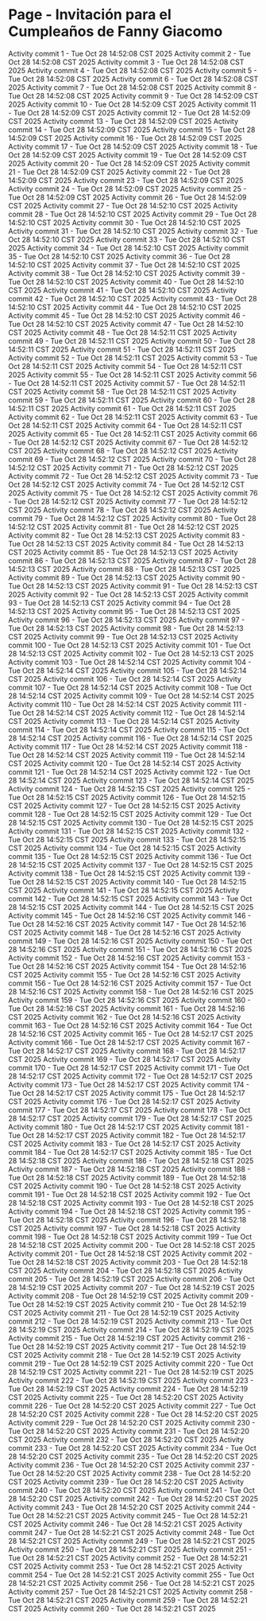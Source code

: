 # Page - Invitación para el Cumpleaños de Fanny Giacomo

Activity commit 1 - Tue Oct 28 14:52:08 CST 2025
Activity commit 2 - Tue Oct 28 14:52:08 CST 2025
Activity commit 3 - Tue Oct 28 14:52:08 CST 2025
Activity commit 4 - Tue Oct 28 14:52:08 CST 2025
Activity commit 5 - Tue Oct 28 14:52:08 CST 2025
Activity commit 6 - Tue Oct 28 14:52:08 CST 2025
Activity commit 7 - Tue Oct 28 14:52:08 CST 2025
Activity commit 8 - Tue Oct 28 14:52:08 CST 2025
Activity commit 9 - Tue Oct 28 14:52:09 CST 2025
Activity commit 10 - Tue Oct 28 14:52:09 CST 2025
Activity commit 11 - Tue Oct 28 14:52:09 CST 2025
Activity commit 12 - Tue Oct 28 14:52:09 CST 2025
Activity commit 13 - Tue Oct 28 14:52:09 CST 2025
Activity commit 14 - Tue Oct 28 14:52:09 CST 2025
Activity commit 15 - Tue Oct 28 14:52:09 CST 2025
Activity commit 16 - Tue Oct 28 14:52:09 CST 2025
Activity commit 17 - Tue Oct 28 14:52:09 CST 2025
Activity commit 18 - Tue Oct 28 14:52:09 CST 2025
Activity commit 19 - Tue Oct 28 14:52:09 CST 2025
Activity commit 20 - Tue Oct 28 14:52:09 CST 2025
Activity commit 21 - Tue Oct 28 14:52:09 CST 2025
Activity commit 22 - Tue Oct 28 14:52:09 CST 2025
Activity commit 23 - Tue Oct 28 14:52:09 CST 2025
Activity commit 24 - Tue Oct 28 14:52:09 CST 2025
Activity commit 25 - Tue Oct 28 14:52:09 CST 2025
Activity commit 26 - Tue Oct 28 14:52:09 CST 2025
Activity commit 27 - Tue Oct 28 14:52:10 CST 2025
Activity commit 28 - Tue Oct 28 14:52:10 CST 2025
Activity commit 29 - Tue Oct 28 14:52:10 CST 2025
Activity commit 30 - Tue Oct 28 14:52:10 CST 2025
Activity commit 31 - Tue Oct 28 14:52:10 CST 2025
Activity commit 32 - Tue Oct 28 14:52:10 CST 2025
Activity commit 33 - Tue Oct 28 14:52:10 CST 2025
Activity commit 34 - Tue Oct 28 14:52:10 CST 2025
Activity commit 35 - Tue Oct 28 14:52:10 CST 2025
Activity commit 36 - Tue Oct 28 14:52:10 CST 2025
Activity commit 37 - Tue Oct 28 14:52:10 CST 2025
Activity commit 38 - Tue Oct 28 14:52:10 CST 2025
Activity commit 39 - Tue Oct 28 14:52:10 CST 2025
Activity commit 40 - Tue Oct 28 14:52:10 CST 2025
Activity commit 41 - Tue Oct 28 14:52:10 CST 2025
Activity commit 42 - Tue Oct 28 14:52:10 CST 2025
Activity commit 43 - Tue Oct 28 14:52:10 CST 2025
Activity commit 44 - Tue Oct 28 14:52:10 CST 2025
Activity commit 45 - Tue Oct 28 14:52:10 CST 2025
Activity commit 46 - Tue Oct 28 14:52:10 CST 2025
Activity commit 47 - Tue Oct 28 14:52:10 CST 2025
Activity commit 48 - Tue Oct 28 14:52:11 CST 2025
Activity commit 49 - Tue Oct 28 14:52:11 CST 2025
Activity commit 50 - Tue Oct 28 14:52:11 CST 2025
Activity commit 51 - Tue Oct 28 14:52:11 CST 2025
Activity commit 52 - Tue Oct 28 14:52:11 CST 2025
Activity commit 53 - Tue Oct 28 14:52:11 CST 2025
Activity commit 54 - Tue Oct 28 14:52:11 CST 2025
Activity commit 55 - Tue Oct 28 14:52:11 CST 2025
Activity commit 56 - Tue Oct 28 14:52:11 CST 2025
Activity commit 57 - Tue Oct 28 14:52:11 CST 2025
Activity commit 58 - Tue Oct 28 14:52:11 CST 2025
Activity commit 59 - Tue Oct 28 14:52:11 CST 2025
Activity commit 60 - Tue Oct 28 14:52:11 CST 2025
Activity commit 61 - Tue Oct 28 14:52:11 CST 2025
Activity commit 62 - Tue Oct 28 14:52:11 CST 2025
Activity commit 63 - Tue Oct 28 14:52:11 CST 2025
Activity commit 64 - Tue Oct 28 14:52:11 CST 2025
Activity commit 65 - Tue Oct 28 14:52:11 CST 2025
Activity commit 66 - Tue Oct 28 14:52:12 CST 2025
Activity commit 67 - Tue Oct 28 14:52:12 CST 2025
Activity commit 68 - Tue Oct 28 14:52:12 CST 2025
Activity commit 69 - Tue Oct 28 14:52:12 CST 2025
Activity commit 70 - Tue Oct 28 14:52:12 CST 2025
Activity commit 71 - Tue Oct 28 14:52:12 CST 2025
Activity commit 72 - Tue Oct 28 14:52:12 CST 2025
Activity commit 73 - Tue Oct 28 14:52:12 CST 2025
Activity commit 74 - Tue Oct 28 14:52:12 CST 2025
Activity commit 75 - Tue Oct 28 14:52:12 CST 2025
Activity commit 76 - Tue Oct 28 14:52:12 CST 2025
Activity commit 77 - Tue Oct 28 14:52:12 CST 2025
Activity commit 78 - Tue Oct 28 14:52:12 CST 2025
Activity commit 79 - Tue Oct 28 14:52:12 CST 2025
Activity commit 80 - Tue Oct 28 14:52:12 CST 2025
Activity commit 81 - Tue Oct 28 14:52:12 CST 2025
Activity commit 82 - Tue Oct 28 14:52:13 CST 2025
Activity commit 83 - Tue Oct 28 14:52:13 CST 2025
Activity commit 84 - Tue Oct 28 14:52:13 CST 2025
Activity commit 85 - Tue Oct 28 14:52:13 CST 2025
Activity commit 86 - Tue Oct 28 14:52:13 CST 2025
Activity commit 87 - Tue Oct 28 14:52:13 CST 2025
Activity commit 88 - Tue Oct 28 14:52:13 CST 2025
Activity commit 89 - Tue Oct 28 14:52:13 CST 2025
Activity commit 90 - Tue Oct 28 14:52:13 CST 2025
Activity commit 91 - Tue Oct 28 14:52:13 CST 2025
Activity commit 92 - Tue Oct 28 14:52:13 CST 2025
Activity commit 93 - Tue Oct 28 14:52:13 CST 2025
Activity commit 94 - Tue Oct 28 14:52:13 CST 2025
Activity commit 95 - Tue Oct 28 14:52:13 CST 2025
Activity commit 96 - Tue Oct 28 14:52:13 CST 2025
Activity commit 97 - Tue Oct 28 14:52:13 CST 2025
Activity commit 98 - Tue Oct 28 14:52:13 CST 2025
Activity commit 99 - Tue Oct 28 14:52:13 CST 2025
Activity commit 100 - Tue Oct 28 14:52:13 CST 2025
Activity commit 101 - Tue Oct 28 14:52:13 CST 2025
Activity commit 102 - Tue Oct 28 14:52:13 CST 2025
Activity commit 103 - Tue Oct 28 14:52:14 CST 2025
Activity commit 104 - Tue Oct 28 14:52:14 CST 2025
Activity commit 105 - Tue Oct 28 14:52:14 CST 2025
Activity commit 106 - Tue Oct 28 14:52:14 CST 2025
Activity commit 107 - Tue Oct 28 14:52:14 CST 2025
Activity commit 108 - Tue Oct 28 14:52:14 CST 2025
Activity commit 109 - Tue Oct 28 14:52:14 CST 2025
Activity commit 110 - Tue Oct 28 14:52:14 CST 2025
Activity commit 111 - Tue Oct 28 14:52:14 CST 2025
Activity commit 112 - Tue Oct 28 14:52:14 CST 2025
Activity commit 113 - Tue Oct 28 14:52:14 CST 2025
Activity commit 114 - Tue Oct 28 14:52:14 CST 2025
Activity commit 115 - Tue Oct 28 14:52:14 CST 2025
Activity commit 116 - Tue Oct 28 14:52:14 CST 2025
Activity commit 117 - Tue Oct 28 14:52:14 CST 2025
Activity commit 118 - Tue Oct 28 14:52:14 CST 2025
Activity commit 119 - Tue Oct 28 14:52:14 CST 2025
Activity commit 120 - Tue Oct 28 14:52:14 CST 2025
Activity commit 121 - Tue Oct 28 14:52:14 CST 2025
Activity commit 122 - Tue Oct 28 14:52:14 CST 2025
Activity commit 123 - Tue Oct 28 14:52:14 CST 2025
Activity commit 124 - Tue Oct 28 14:52:15 CST 2025
Activity commit 125 - Tue Oct 28 14:52:15 CST 2025
Activity commit 126 - Tue Oct 28 14:52:15 CST 2025
Activity commit 127 - Tue Oct 28 14:52:15 CST 2025
Activity commit 128 - Tue Oct 28 14:52:15 CST 2025
Activity commit 129 - Tue Oct 28 14:52:15 CST 2025
Activity commit 130 - Tue Oct 28 14:52:15 CST 2025
Activity commit 131 - Tue Oct 28 14:52:15 CST 2025
Activity commit 132 - Tue Oct 28 14:52:15 CST 2025
Activity commit 133 - Tue Oct 28 14:52:15 CST 2025
Activity commit 134 - Tue Oct 28 14:52:15 CST 2025
Activity commit 135 - Tue Oct 28 14:52:15 CST 2025
Activity commit 136 - Tue Oct 28 14:52:15 CST 2025
Activity commit 137 - Tue Oct 28 14:52:15 CST 2025
Activity commit 138 - Tue Oct 28 14:52:15 CST 2025
Activity commit 139 - Tue Oct 28 14:52:15 CST 2025
Activity commit 140 - Tue Oct 28 14:52:15 CST 2025
Activity commit 141 - Tue Oct 28 14:52:15 CST 2025
Activity commit 142 - Tue Oct 28 14:52:15 CST 2025
Activity commit 143 - Tue Oct 28 14:52:15 CST 2025
Activity commit 144 - Tue Oct 28 14:52:15 CST 2025
Activity commit 145 - Tue Oct 28 14:52:16 CST 2025
Activity commit 146 - Tue Oct 28 14:52:16 CST 2025
Activity commit 147 - Tue Oct 28 14:52:16 CST 2025
Activity commit 148 - Tue Oct 28 14:52:16 CST 2025
Activity commit 149 - Tue Oct 28 14:52:16 CST 2025
Activity commit 150 - Tue Oct 28 14:52:16 CST 2025
Activity commit 151 - Tue Oct 28 14:52:16 CST 2025
Activity commit 152 - Tue Oct 28 14:52:16 CST 2025
Activity commit 153 - Tue Oct 28 14:52:16 CST 2025
Activity commit 154 - Tue Oct 28 14:52:16 CST 2025
Activity commit 155 - Tue Oct 28 14:52:16 CST 2025
Activity commit 156 - Tue Oct 28 14:52:16 CST 2025
Activity commit 157 - Tue Oct 28 14:52:16 CST 2025
Activity commit 158 - Tue Oct 28 14:52:16 CST 2025
Activity commit 159 - Tue Oct 28 14:52:16 CST 2025
Activity commit 160 - Tue Oct 28 14:52:16 CST 2025
Activity commit 161 - Tue Oct 28 14:52:16 CST 2025
Activity commit 162 - Tue Oct 28 14:52:16 CST 2025
Activity commit 163 - Tue Oct 28 14:52:16 CST 2025
Activity commit 164 - Tue Oct 28 14:52:16 CST 2025
Activity commit 165 - Tue Oct 28 14:52:17 CST 2025
Activity commit 166 - Tue Oct 28 14:52:17 CST 2025
Activity commit 167 - Tue Oct 28 14:52:17 CST 2025
Activity commit 168 - Tue Oct 28 14:52:17 CST 2025
Activity commit 169 - Tue Oct 28 14:52:17 CST 2025
Activity commit 170 - Tue Oct 28 14:52:17 CST 2025
Activity commit 171 - Tue Oct 28 14:52:17 CST 2025
Activity commit 172 - Tue Oct 28 14:52:17 CST 2025
Activity commit 173 - Tue Oct 28 14:52:17 CST 2025
Activity commit 174 - Tue Oct 28 14:52:17 CST 2025
Activity commit 175 - Tue Oct 28 14:52:17 CST 2025
Activity commit 176 - Tue Oct 28 14:52:17 CST 2025
Activity commit 177 - Tue Oct 28 14:52:17 CST 2025
Activity commit 178 - Tue Oct 28 14:52:17 CST 2025
Activity commit 179 - Tue Oct 28 14:52:17 CST 2025
Activity commit 180 - Tue Oct 28 14:52:17 CST 2025
Activity commit 181 - Tue Oct 28 14:52:17 CST 2025
Activity commit 182 - Tue Oct 28 14:52:17 CST 2025
Activity commit 183 - Tue Oct 28 14:52:17 CST 2025
Activity commit 184 - Tue Oct 28 14:52:17 CST 2025
Activity commit 185 - Tue Oct 28 14:52:18 CST 2025
Activity commit 186 - Tue Oct 28 14:52:18 CST 2025
Activity commit 187 - Tue Oct 28 14:52:18 CST 2025
Activity commit 188 - Tue Oct 28 14:52:18 CST 2025
Activity commit 189 - Tue Oct 28 14:52:18 CST 2025
Activity commit 190 - Tue Oct 28 14:52:18 CST 2025
Activity commit 191 - Tue Oct 28 14:52:18 CST 2025
Activity commit 192 - Tue Oct 28 14:52:18 CST 2025
Activity commit 193 - Tue Oct 28 14:52:18 CST 2025
Activity commit 194 - Tue Oct 28 14:52:18 CST 2025
Activity commit 195 - Tue Oct 28 14:52:18 CST 2025
Activity commit 196 - Tue Oct 28 14:52:18 CST 2025
Activity commit 197 - Tue Oct 28 14:52:18 CST 2025
Activity commit 198 - Tue Oct 28 14:52:18 CST 2025
Activity commit 199 - Tue Oct 28 14:52:18 CST 2025
Activity commit 200 - Tue Oct 28 14:52:18 CST 2025
Activity commit 201 - Tue Oct 28 14:52:18 CST 2025
Activity commit 202 - Tue Oct 28 14:52:18 CST 2025
Activity commit 203 - Tue Oct 28 14:52:18 CST 2025
Activity commit 204 - Tue Oct 28 14:52:18 CST 2025
Activity commit 205 - Tue Oct 28 14:52:19 CST 2025
Activity commit 206 - Tue Oct 28 14:52:19 CST 2025
Activity commit 207 - Tue Oct 28 14:52:19 CST 2025
Activity commit 208 - Tue Oct 28 14:52:19 CST 2025
Activity commit 209 - Tue Oct 28 14:52:19 CST 2025
Activity commit 210 - Tue Oct 28 14:52:19 CST 2025
Activity commit 211 - Tue Oct 28 14:52:19 CST 2025
Activity commit 212 - Tue Oct 28 14:52:19 CST 2025
Activity commit 213 - Tue Oct 28 14:52:19 CST 2025
Activity commit 214 - Tue Oct 28 14:52:19 CST 2025
Activity commit 215 - Tue Oct 28 14:52:19 CST 2025
Activity commit 216 - Tue Oct 28 14:52:19 CST 2025
Activity commit 217 - Tue Oct 28 14:52:19 CST 2025
Activity commit 218 - Tue Oct 28 14:52:19 CST 2025
Activity commit 219 - Tue Oct 28 14:52:19 CST 2025
Activity commit 220 - Tue Oct 28 14:52:19 CST 2025
Activity commit 221 - Tue Oct 28 14:52:19 CST 2025
Activity commit 222 - Tue Oct 28 14:52:19 CST 2025
Activity commit 223 - Tue Oct 28 14:52:19 CST 2025
Activity commit 224 - Tue Oct 28 14:52:19 CST 2025
Activity commit 225 - Tue Oct 28 14:52:20 CST 2025
Activity commit 226 - Tue Oct 28 14:52:20 CST 2025
Activity commit 227 - Tue Oct 28 14:52:20 CST 2025
Activity commit 228 - Tue Oct 28 14:52:20 CST 2025
Activity commit 229 - Tue Oct 28 14:52:20 CST 2025
Activity commit 230 - Tue Oct 28 14:52:20 CST 2025
Activity commit 231 - Tue Oct 28 14:52:20 CST 2025
Activity commit 232 - Tue Oct 28 14:52:20 CST 2025
Activity commit 233 - Tue Oct 28 14:52:20 CST 2025
Activity commit 234 - Tue Oct 28 14:52:20 CST 2025
Activity commit 235 - Tue Oct 28 14:52:20 CST 2025
Activity commit 236 - Tue Oct 28 14:52:20 CST 2025
Activity commit 237 - Tue Oct 28 14:52:20 CST 2025
Activity commit 238 - Tue Oct 28 14:52:20 CST 2025
Activity commit 239 - Tue Oct 28 14:52:20 CST 2025
Activity commit 240 - Tue Oct 28 14:52:20 CST 2025
Activity commit 241 - Tue Oct 28 14:52:20 CST 2025
Activity commit 242 - Tue Oct 28 14:52:20 CST 2025
Activity commit 243 - Tue Oct 28 14:52:20 CST 2025
Activity commit 244 - Tue Oct 28 14:52:21 CST 2025
Activity commit 245 - Tue Oct 28 14:52:21 CST 2025
Activity commit 246 - Tue Oct 28 14:52:21 CST 2025
Activity commit 247 - Tue Oct 28 14:52:21 CST 2025
Activity commit 248 - Tue Oct 28 14:52:21 CST 2025
Activity commit 249 - Tue Oct 28 14:52:21 CST 2025
Activity commit 250 - Tue Oct 28 14:52:21 CST 2025
Activity commit 251 - Tue Oct 28 14:52:21 CST 2025
Activity commit 252 - Tue Oct 28 14:52:21 CST 2025
Activity commit 253 - Tue Oct 28 14:52:21 CST 2025
Activity commit 254 - Tue Oct 28 14:52:21 CST 2025
Activity commit 255 - Tue Oct 28 14:52:21 CST 2025
Activity commit 256 - Tue Oct 28 14:52:21 CST 2025
Activity commit 257 - Tue Oct 28 14:52:21 CST 2025
Activity commit 258 - Tue Oct 28 14:52:21 CST 2025
Activity commit 259 - Tue Oct 28 14:52:21 CST 2025
Activity commit 260 - Tue Oct 28 14:52:21 CST 2025
